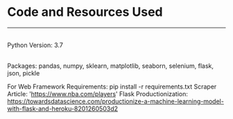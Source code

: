 # Code and Resources Used 
----

<br >Python Version: 3.7<br />


<br >Packages: pandas, numpy, sklearn, matplotlib, seaborn, selenium, flask, json, pickle<br />

For Web Framework Requirements: pip install -r requirements.txt
Scraper Article: 'https://www.nba.com/players'
Flask Productionization: https://towardsdatascience.com/productionize-a-machine-learning-model-with-flask-and-heroku-8201260503d2
